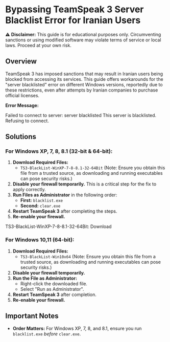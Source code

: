 # Bypassing TeamSpeak 3 Server Blacklist Error for Iranian Users

⚠️ **Disclaimer:** This guide is for educational purposes only. Circumventing sanctions or using modified software may violate terms of service or local laws. Proceed at your own risk.

## Overview

TeamSpeak 3 has imposed sanctions that may result in Iranian users being blocked from accessing its services. This guide offers workarounds for the "server blacklisted" error on different Windows versions, reportedly due to these restrictions, even after attempts by Iranian companies to purchase official licenses.

**Error Message:**

Failed to connect to server: server blacklisted
This server is blacklisted. Refusing to connect.

## Solutions

### For Windows XP, 7, 8, 8.1 (32-bit & 64-bit):

1.  **Download Required Files:**
    * `TS3-BlackList-WinXP-7-8-8.1-32-64Bit` (Note: Ensure you obtain this file from a trusted source, as downloading and running executables can pose security risks.)
2.  **Disable your firewall temporarily.** This is a critical step for the fix to apply correctly.
3.  **Run Files as Administrator** in the following order:
    * **First:** `blacklist.exe`
    * **Second:** `clear.exe`
4.  **Restart TeamSpeak 3** after completing the steps.
5.  **Re-enable your firewall.**

   TS3-BlackList-WinXP-7-8-8.1-32-64Bit: Download

### For Windows 10,11 (64-bit):

1.  **Download Required Files:**
    * `TS3-BlackList-Win10x64` (Note: Ensure you obtain this file from a trusted source, as downloading and running executables can pose security risks.)
2.  **Disable your firewall temporarily.**
3.  **Run the File as Administrator:**
    * Right-click the downloaded file.
    * Select "Run as Administrator".
4.  **Restart TeamSpeak 3** after completion.
5.  **Re-enable your firewall.**

## Important Notes

* **Order Matters:** For Windows XP, 7, 8, and 8.1, ensure you run `blacklist.exe` *before* `clear.exe`.
